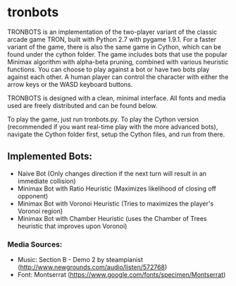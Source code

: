 # tronbots

TRONBOTS is an implementation of the two-player variant of the classic arcade game TRON, built with Python 2.7 with pygame 1.9.1. For a faster variant of the game, there is also the same game in Cython, which can be found under the cython folder. The game includes bots that use the popular Minimax algorithm with alpha-beta pruning, combined with various heuristic functions. You can choose to play against a bot or have two bots play against each other. A human player can control the character with either the arrow keys or the WASD keyboard buttons.

TRONBOTS is designed with a clean, minimal interface. All fonts and media used are freely distributed and can be found below.

To play the game, just run tronbots.py. To play the Cython version (recommended if you want real-time play with the more advanced bots), navigate the Cython folder first,  setup the Cython files, and run from there.

## Implemented Bots:
- Naive Bot (Only changes direction if the next turn will result in an immediate collision)
- Minimax Bot with Ratio Heuristic (Maximizes likelihood of closing off opponent)
- Minimax Bot with Voronoi Heuristic (Tries to maximizes the player's Voronoi region)
- Minimax Bot with Chamber Heuristic (uses the Chamber of Trees heuristic that improves upon Voronoi)

### Media Sources:
- Music: Section B - Demo 2 by steampianist (http://www.newgrounds.com/audio/listen/572768)
- Font: Montserrat (https://www.google.com/fonts/specimen/Montserrat)
